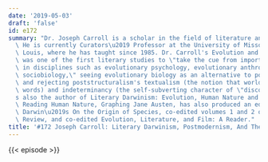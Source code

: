 ```yaml
---
date: '2019-05-03'
draft: 'false'
id: e172
summary: "Dr. Joseph Carroll is a scholar in the field of literature and evolution.\
  \ He is currently Curators\u2019 Professor at the University of Missouri\u2013St.\
  \ Louis, where he has taught since 1985. Dr. Carroll's Evolution and Literary Theory\
  \ was one of the first literary studies to \"take the cue from important developments\
  \ in disciplines such as evolutionary psychology, evolutionary anthropology, and\
  \ sociobiology,\" seeing evolutionary biology as an alternative to poststructuralism\
  \ and rejecting poststructuralism's textualism (the notion that world is made of\
  \ words) and indeterminancy (the self-subverting character of \"discourse\"). He\u2019\
  s also the author of Literary Darwinism: Evolution, Human Nature and Literature,\
  \ Reading Human Nature, Graphing Jane Austen, has also produced an edition of Charles\
  \ Darwin\u2019s On the Origin of Species, co-edited volumes 1 and 2 of The Evolutionary\
  \ Review, and co-edited Evolution, Literature, and Film: A Reader."
title: '#172 Joseph Carroll: Literary Darwinism, Postmodernism, And The Humanities'
---
```

{{< episode >}}
